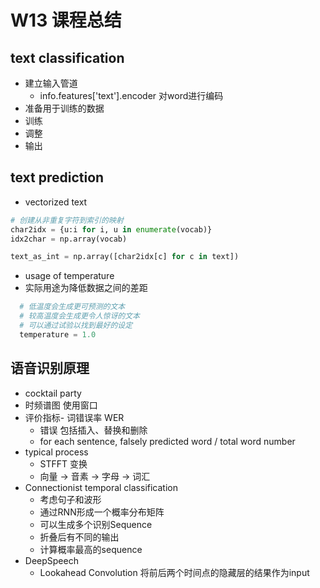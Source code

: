 # W13 课程总结

## text classification

- 建立输入管道
  - info.features['text'].encoder 对word进行编码
- 准备用于训练的数据
- 训练
- 调整
- 输出

## text prediction

- vectorized text
```python
# 创建从非重复字符到索引的映射
char2idx = {u:i for i, u in enumerate(vocab)}
idx2char = np.array(vocab)

text_as_int = np.array([char2idx[c] for c in text])
```
-  usage of temperature
  - 实际用途为降低数据之间的差距
```python
  # 低温度会生成更可预测的文本
  # 较高温度会生成更令人惊讶的文本
  # 可以通过试验以找到最好的设定
  temperature = 1.0
```

## 语音识别原理
- cocktail party
- 时频谱图 使用窗口
- 评价指标- 词错误率 WER
  - 错误 包括插入、替换和删除
  -  for each sentence, falsely predicted word / total word number
- typical process
  - STFFT 变换
  - 向量 -> 音素 -> 字母 -> 词汇
- Connectionist temporal classification
  - 考虑句子和波形
  - 通过RNN形成一个概率分布矩阵
  - 可以生成多个识别Sequence
  - 折叠后有不同的输出
  - 计算概率最高的sequence
- DeepSpeech
  - Lookahead Convolution 将前后两个时间点的隐藏层的结果作为input